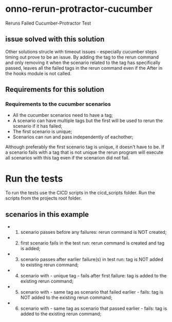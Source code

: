 # onno-rerun-protractor-cucumber
Reruns Failed Cucumber-Protractor Test

## issue solved with this solution
Other solutions strucle with timeout issues - especially cucumber steps timing out prove to be an issue. By adding the tag to the rerun command and only removing it when the scenario related to the tag has specifically passed, leaves all the failed tags in the rerun command even if the After in the hooks module is not called. 

## Requirements for this solution 
### Requirements to the cucumber scenarios
* All the cucumber scenarios need to have a tag; 
* A scenario can have multiple tags but the first will be used to rerun the scenario if it has failed; 
* The first scenario is unique;  
* Scenarios can run and pass independently of eachother;

Although preferably the first scenario tag is unique, it doesn't have to be. If a scenario fails with a tag that is not unique the rerun program will execute all scenarios with this tag even if the scenarion did not fail. 

# Run the tests 
To run the tests use the CICD scripts in the cicd_scripts folder. Run the scripts from the projects root folder. 

## scenarios in this example
* 1) scenario passes before any failures: rerun command is NOT created; 
* 2) first scenario fails in the test run: rerun command is created and tag is added; 
* 3) scenario passes after earlier failure(s) in test run: tag is NOT added to existing rerun command; 
* 4) scenario with - unique tag - fails after first failure: tag is added to the existing rerun command;    
* 5) scenario with - same tag as scenario that failed earlier - fails: tag is NOT added to the existing rerun command; 
* 6) scenario with - same tag as scenario that passed earlier - fails: tag is added to the existing rerun command; 
